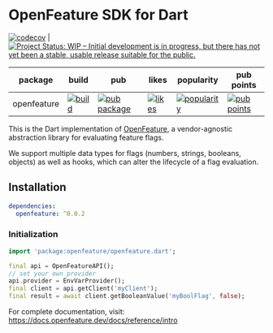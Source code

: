 # OpenFeature SDK for Dart

[![codecov](https://codecov.io/gh/marandaneto/openfeature-dart-sdk/branch/main/graph/badge.svg)](https://codecov.io/gh/marandaneto/openfeature-dart-sdk) | [![Project Status: WIP – Initial development is in progress, but there has not yet been a stable, usable release suitable for the public.](https://www.repostatus.org/badges/latest/wip.svg)](https://www.repostatus.org/#wip)

| package | build | pub | likes | popularity | pub points |
| ------- | ------- | ------- | ------- | ------- | ------- |
| openfeature | [![build](https://github.com/marandaneto/openfeature-dart-sdk/workflows/openfeature/badge.svg)](https://github.com/marandaneto/openfeature-dart-sdk?query=openfeature) | [![pub package](https://img.shields.io/pub/v/openfeature.svg)](https://pub.dev/packages/openfeature) | [![likes](https://img.shields.io/pub/likes/openfeature?logo=dart)](https://pub.dev/packages/openfeature/score) | [![popularity](https://img.shields.io/pub/popularity/openfeature?logo=dart)](https://pub.dev/packages/openfeature/score) | [![pub points](https://img.shields.io/pub/points/openfeature?logo=dart)](https://pub.dev/packages/openfeature/score)

This is the Dart implementation of [OpenFeature](https://openfeature.dev), a vendor-agnostic abstraction library for evaluating feature flags.

We support multiple data types for flags (numbers, strings, booleans, objects) as well as hooks, which can alter the lifecycle of a flag evaluation.

## Installation

```yml
dependencies:
  openfeature: ^0.0.2
```

### Initialization

```dart
import 'package:openfeature/openfeature.dart';

final api = OpenFeatureAPI();
// set your own provider
api.provider = EnvVarProvider();
final client = api.getClient('myClient');
final result = await client.getBooleanValue('myBoolFlag', false);
```

For complete documentation, visit: https://docs.openfeature.dev/docs/reference/intro
